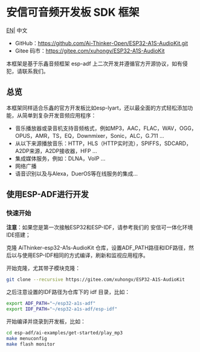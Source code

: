# 安信可音频开发板 SDK 框架

 [EN](./README.md)| 中文


- GitHub：https://github.com/Ai-Thinker-Open/ESP32-A1S-AudioKit.git
- Gitee 码市：https://gitee.com/xuhongv/ESP32-A1S-AudioKit

本框架是基于乐鑫音频框架 esp-adf 上二次开发并遵循官方开源协议，如有侵犯，请联系我们。

## 总览

本框架同样适合乐鑫的官方开发板比如esp-lyart，还以最全面的方式轻松添加功能，从简单到复杂开发音频应用程序：

- 音乐播放器或录音机支持音频格式，例如MP3，AAC，FLAC，WAV，OGG，OPUS，AMR，TS，EQ，Downmixer，Sonic，ALC，G.711 ...
- 从以下来源播放音乐：HTTP，HLS（HTTP实时流），SPIFFS，SDCARD，A2DP来源，A2DP接收器，HFP ...
- 集成媒体服务，例如：DLNA，VoIP ...
- 网络广播
- 语音识别以及与Alexa，DuerOS等在线服务的集成...

## 使用ESP-ADF进行开发

### 快速开始

**注意**：如果您是第一次接触ESP32和ESP-IDF，请参考我们的 安信可一体化环境IDE搭建；

克隆 AiThinker-esp32-A1s-AudioKit 仓库，设置ADF_PATH路径和IDF路径，然后以与使用ESP-IDF相同的方式编译，刷新和监视应用程序。


开始克隆，尤其带子模块克隆：
``` bash
git clone --recursive https://gitee.com/xuhongv/ESP32-A1S-AudioKit
``` 

之后注意设置的IDF路径为仓库下的 idf 目录，比如：

``` bash
export ADF_PATH="~/esp32-a1s-adf"
export IDF_PATH="~/esp32-a1s-adf/esp-idf"
```
开始编译并烧录到开发板，比如：

``` bash
cd esp-adf/ai-examples/get-started/play_mp3
make menuconfig
make flash monitor
``` 
